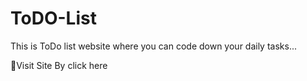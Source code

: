 # ToDO-List
This is ToDo list website where you can code down your daily tasks...

🔗Visit Site By click here
